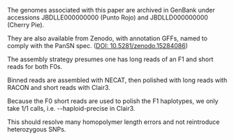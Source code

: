 The genomes associated with this paper are archived in GenBank under accessions JBDLLE000000000 (Punto Rojo) and JBDLLD000000000 (Cherry Pie).

They are also available from Zenodo, with annotation GFFs, named to comply with the PanSN spec. ([DOI: 10.5281/zenodo.15284086](https://doi.org/10.5281/zenodo.15284085))

The assembly strategy presumes one has long reads of an F1 and short reads for both F0s. 

Binned reads are assembled with NECAT, then polished with long reads with RACON and short reads with Clair3. 

Because the F0 short reads are used to polish the F1 haplotypes, we only take 1/1 calls, i.e. --haploid-precise in Clair3. 

This should resolve many homopolymer length errors and not reintroduce heterozygous SNPs.



